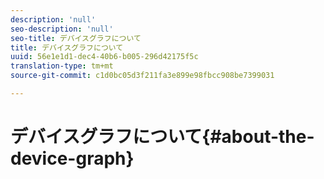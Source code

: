 ```yaml
---
description: 'null'
seo-description: 'null'
seo-title: デバイスグラフについて
title: デバイスグラフについて
uuid: 56e1e1d1-dec4-40b6-b005-296d42175f5c
translation-type: tm+mt
source-git-commit: c1d0bc05d3f211fa3e899e98fbcc908be7399031

---
```



# デバイスグラフについて{#about-the-device-graph}

